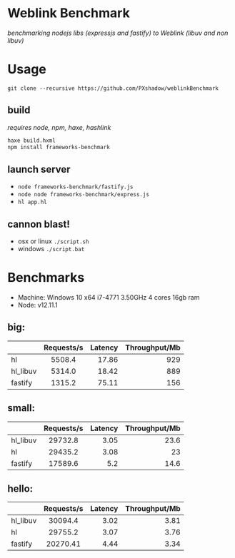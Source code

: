 Weblink Benchmark
=====
*benchmarking nodejs libs (expressjs and fastify) to Weblink (libuv and non libuv)*

Usage
====
```git clone --recursive https://github.com/PXshadow/weblinkBenchmark```

## build
*requires node, npm, haxe, hashlink*
```sh
haxe build.hxml
npm install frameworks-benchmark
```

## launch server
* ```node frameworks-benchmark/fastify.js```
* ```node node frameworks-benchmark/express.js```
* ```hl app.hl```

## cannon blast!
* osx or linux ```./script.sh```
* windows ```./script.bat```

Benchmarks
=====
* Machine: Windows 10 x64 i7-4771 3.50GHz 4 cores 16gb ram
* Node: v12.11.1
## big: 


|          | Requests/s | Latency | Throughput/Mb |
| :--      | :-:        | --:     | --:           |
| hl       | 5508.4     | 17.86   | 929           |
| hl_libuv | 5314.0     | 18.42   | 889           |
| fastify  | 1315.2     | 75.11   | 156           |

## small:


|          | Requests/s | Latency | Throughput/Mb |
| :--      | :-:        | --:     | --:           |
| hl_libuv | 29732.8    | 3.05    | 23.6          |
| hl       | 29435.2    | 3.08    | 23            |
| fastify  | 17589.6    | 5.2     | 14.6          |

## hello:


|          | Requests/s | Latency | Throughput/Mb |
| :--      | :-:        | --:     | --:           |
| hl_libuv | 30094.4    | 3.02    | 3.81          |
| hl       | 29755.2    | 3.07    | 3.76          |
| fastify  | 20270.41   | 4.44    | 3.34          |